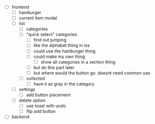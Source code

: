 - [ ] frontend
  - [ ] hamburger
  - [ ] current item modal
  - [ ] list
    - [ ] categories
    - [ ] "quick select" categories
      - [ ] find out jumping
      - [ ] like the alphabet thing in ios
      - [ ] could use the hamburger thing
      - [ ] could make my own thing
        - [ ] show all categories in a section thing
      - [ ] but do this part later
      - [ ] but where would the button go. doesnt need common use
    - [ ] collected
      - [ ] have it as gray in the category
  - [ ] settings
    - [ ] add button placement
  - [ ] delete option
    - [ ] use toast with undo
    - [ ] flip add button
- [ ] backend
